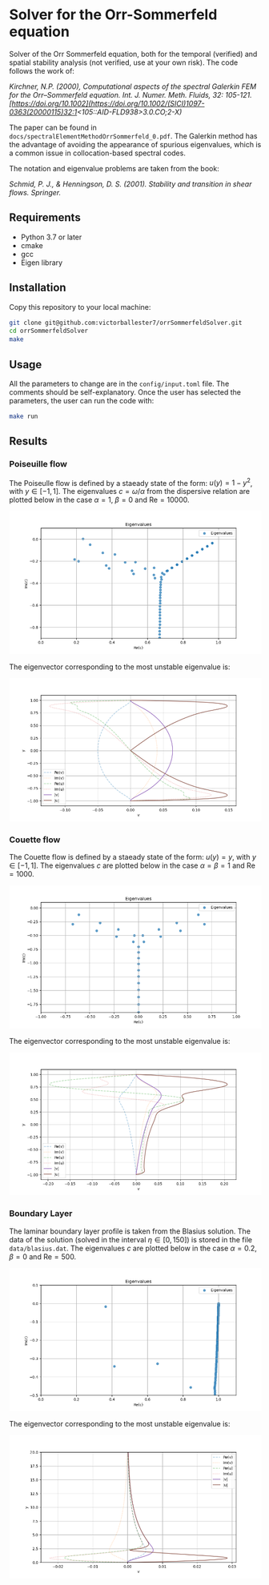 # Solver for the Orr-Sommerfeld equation

Solver of the Orr Sommerfeld equation, both for the temporal (verified) and spatial stability analysis (not verified, use at your own risk). The code follows the work of: 

_Kirchner, N.P. (2000), Computational aspects of the spectral Galerkin FEM for the Orr–Sommerfeld equation. Int. J. Numer. Meth. Fluids, 32: 105-121. [https://doi.org/10.1002](https://doi.org/10.1002/(SICI)1097-0363(20000115)32:1<105::AID-FLD938>3.0.CO;2-X)_

The paper can be found in `docs/spectralElementMethodOrrSommerfeld_0.pdf`. The Galerkin method has the advantage of avoiding the appearance of spurious eigenvalues, which is a common issue in collocation-based spectral codes.

The notation and eigenvalue problems are taken from the book:

_Schmid, P. J., & Henningson, D. S. (2001). Stability and transition in shear flows. Springer._

## Requirements

- Python 3.7 or later
- cmake
- gcc
- Eigen library

## Installation

Copy this repository to your local machine:

```bash
git clone git@github.com:victorballester7/orrSommerfeldSolver.git
cd orrSommerfeldSolver
make
```

## Usage

All the parameters to change are in the `config/input.toml` file. The comments should be self-explanatory. Once the user has selected the parameters, the user can run the code with:

```bash
make run
```


## Results

### Poiseuille flow

The Poiseulle flow is defined by a staeady state of the form: $`u(y) = 1 - y^2`$, with $`y \in [-1, 1]`$. The eigenvalues $`c = \omega/\alpha`$ from the dispersive relation are plotted below in the case $`\alpha = 1`$, $`\beta = 0`$ and $`\text{Re} = 10000`$.

![evals_Poiseuille](images/evals_P_a1.0_Re10000.png)

The eigenvector corresponding to the most unstable eigenvalue is:

![evec_Poiseuille](images/evec_P_a1.0_Re10000.png)

### Couette flow

The Couette flow is defined by a staeady state of the form: $u(y) = y$, with $y \in [-1, 1]$. The eigenvalues $c$ are plotted below in the case $\alpha = \beta = 1$ and $\text{Re} = 1000$.

![evals_Couette](images/evals_C_a1.0_b1.0_Re1000.png)

The eigenvector corresponding to the most unstable eigenvalue is:

![evec_Couette](images/evec_C_a1.0_b1.0_Re1000.png)

### Boundary Layer

The laminar boundary layer profile is taken from the Blasius solution. The data of the solution (solved in the interval $\eta \in [0, 150]$) is stored in the file `data/blasius.dat`. The eigenvalues $c$ are plotted below in the case $\alpha = 0.2$, $\beta = 0$ and $\text{Re} = 500$.

![evals_BoundaryLayer](images/evals_BL_a0.2_Re500.png)

The eigenvector corresponding to the most unstable eigenvalue is:

![evec_BoundaryLayer](images/evec_BL_a0.2_Re500.png)



